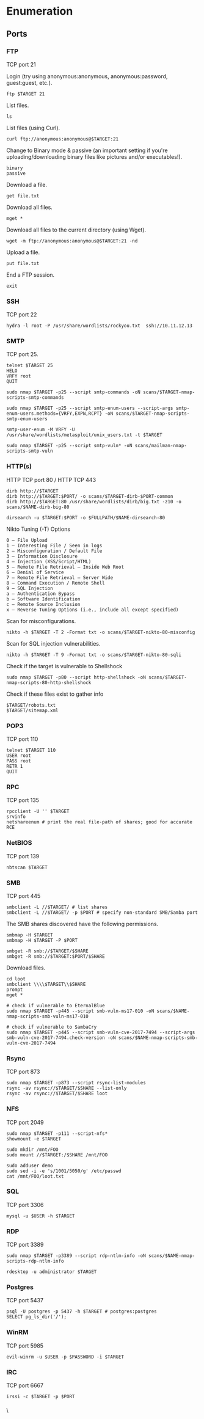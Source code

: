 # Enumeration



## **Ports**

### **FTP**

TCP port 21

Login (try using anonymous:anonymous, anonymous:password, guest:guest, etc.).

```
ftp $TARGET 21
```

List files.

```
ls
```

List files (using Curl).

```
curl ftp://anonymous:anonymous@$TARGET:21
```

Change to Binary mode & passive (an important setting if you're uploading/downloading binary files like pictures and/or executables!).

```
binary
passive
```

Download a file.

```
get file.txt
```

Download all files.

```
mget *
```

Download all files to the current directory (using Wget).

```
wget -m ftp://anonymous:anonymous@$TARGET:21 -nd
```

Upload a file.

```
put file.txt
```

End a FTP session.

```
exit
```

### **SSH**

TCP port 22

```
hydra -l root -P /usr/share/wordlists/rockyou.txt  ssh://10.11.12.13
```

### **SMTP**

TCP port 25.

```
telnet $TARGET 25
HELO
VRFY root
QUIT
```

```
sudo nmap $TARGET -p25 --script smtp-commands -oN scans/$TARGET-nmap-scripts-smtp-commands
```

```
sudo nmap $TARGET -p25 --script smtp-enum-users --script-args smtp-enum-users.methods={VRFY,EXPN,RCPT} -oN scans/$TARGET-nmap-scripts-smtp-enum-users
```

```
smtp-user-enum -M VRFY -U /usr/share/wordlists/metasploit/unix_users.txt -t $TARGET
```

```
sudo nmap $TARGET -p25 --script smtp-vuln* -oN scans/mailman-nmap-scripts-smtp-vuln
```

### **HTTP(s)**

HTTP TCP port 80 / HTTP TCP 443



```
dirb http://$TARGET
dirb http://$TARGET:$PORT/ -o scans/$TARGET-dirb-$PORT-common
dirb http://$TARGET:80 /usr/share/wordlists/dirb/big.txt -z10 -o scans/$NAME-dirb-big-80
```

```
dirsearch -u $TARGET:$PORT -o $FULLPATH/$NAME-dirsearch-80
```

Nikto Tuning (-T) Options

```
0 – File Upload
1 – Interesting File / Seen in logs
2 – Misconfiguration / Default File
3 – Information Disclosure
4 – Injection (XSS/Script/HTML)
5 – Remote File Retrieval – Inside Web Root
6 – Denial of Service
7 – Remote File Retrieval – Server Wide
8 – Command Execution / Remote Shell
9 – SQL Injection
a – Authentication Bypass
b – Software Identification
c – Remote Source Inclusion
x – Reverse Tuning Options (i.e., include all except specified)
```

Scan for misconfigurations.

```
nikto -h $TARGET -T 2 -Format txt -o scans/$TARGET-nikto-80-misconfig
```

Scan for SQL injection vulnerabilities.

```
nikto -h $TARGET -T 9 -Format txt -o scans/$TARGET-nikto-80-sqli
```

Check if the target is vulnerable to Shellshock

```
sudo nmap $TARGET -p80 --script http-shellshock -oN scans/$TARGET-nmap-scripts-80-http-shellshock
```

Check if these files exist to gather info

```
$TARGET/robots.txt
$TARGET/sitemap.xml
```

&#x20;

### **POP3**

TCP port 110

```
telnet $TARGET 110
USER root
PASS root
RETR 1
QUIT
```

### **RPC**

TCP port 135

```
rpcclient -U '' $TARGET
srvinfo
netshareenum # print the real file-path of shares; good for accurate RCE
```

### **NetBIOS**

TCP port 139

```
nbtscan $TARGET
```

### **SMB**

TCP port 445

```
smbclient -L //$TARGET/ # list shares
smbclient -L //$TARGET/ -p $PORT # specify non-standard SMB/Samba port
```

The SMB shares discovered have the following permissions.

```
smbmap -H $TARGET
smbmap -H $TARGET -P $PORT
```

```
smbget -R smb://$TARGET/$SHARE
smbget -R smb://$TARGET:$PORT/$SHARE
```

Download files.

```
cd loot
smbclient \\\\$TARGET\\$SHARE
prompt
mget *
```

```
# check if vulnerable to EternalBlue
sudo nmap $TARGET -p445 --script smb-vuln-ms17-010 -oN scans/$NAME-nmap-scripts-smb-vuln-ms17-010
```

```
# check if vulnerable to SambaCry
sudo nmap $TARGET -p445 --script smb-vuln-cve-2017-7494 --script-args smb-vuln-cve-2017-7494.check-version -oN scans/$NAME-nmap-scripts-smb-vuln-cve-2017-7494
```

### **Rsync**

TCP port 873

```
sudo nmap $TARGET -p873 --script rsync-list-modules
rsync -av rsync://$TARGET/$SHARE --list-only
rsync -av rsync://$TARGET/$SHARE loot
```

### **NFS**

TCP port 2049

```
sudo nmap $TARGET -p111 --script-nfs*
showmount -e $TARGET

sudo mkdir /mnt/FOO
sudo mount //$TARGET:/$SHARE /mnt/FOO

sudo adduser demo
sudo sed -i -e 's/1001/5050/g' /etc/passwd
cat /mnt/FOO/loot.txt
```

### **SQL**

TCP port 3306

```
mysql -u $USER -h $TARGET
```

### **RDP**

TCP port 3389

```
sudo nmap $TARGET -p3389 --script rdp-ntlm-info -oN scans/$NAME-nmap-scripts-rdp-ntlm-info
```

```
rdesktop -u administrator $TARGET
```

### **Postgres**

TCP port 5437

```
psql -U postgres -p 5437 -h $TARGET # postgres:postgres
SELECT pg_ls_dir('/');
```

### **WinRM**

TCP port 5985

```
evil-winrm -u $USER -p $PASSWORD -i $TARGET
```

### **IRC**

TCP port 6667

```
irssi -c $TARGET -p $PORT
```

####

\
